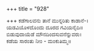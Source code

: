 +++
title = "928"

+++
ಕಡೆಗಾಲವನು ತಾನೆ ಮುನ್ನರಿತು ಕಾಡಾನೆ-।  
ಯಡವಿಯೊಳದೊಂದು ದೂರದ ಗವಿಯನೈದಿ॥  
ಬಿಡುವುದಾಯೆಡೆ ಮೌನದಿಂದಸುವನೆನ್ನುವರು।  
ಕಡೆಯ ಸಾರಂತು ನೀಂ - ಮಂಕುತಿಮ್ಮ॥  
